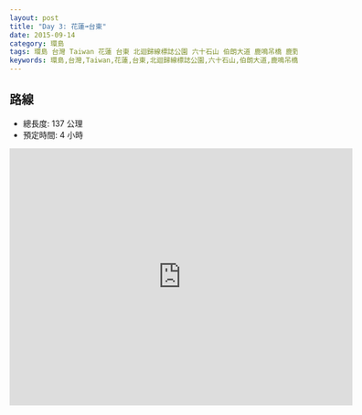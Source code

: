 ```yaml
---
layout: post
title: "Day 3: 花蓮➟台東"
date: 2015-09-14
category: 環島
tags: 環島 台灣 Taiwan 花蓮 台東 北迴歸線標誌公園 六十石山 伯朗大道 鹿鳴吊橋 鹿野高台 初鹿牧場 台東豐源國小 熬山居
keywords: 環島,台灣,Taiwan,花蓮,台東,北迴歸線標誌公園,六十石山,伯朗大道,鹿鳴吊橋,鹿野高台,初鹿牧場,台東豐源國小,熬山居
---
```


## 路線

- 總長度: 137 公理
- 預定時間: 4 小時

<iframe src="https://www.google.com/maps/embed?pb=!1m58!1m8!1m3!1d663927.6893556336!2d120.60020530915962!3d23.180528079999892!3m2!1i1024!2i768!4f13.1!4m47!3e0!4m5!1s0x346f4f5fe0b24e81%3A0x7007eac05923a922!2z6Iqx6JOu55Ge56mX54Gr6LuK56uZ!3m2!1d23.497733!2d121.376663!4m5!1s0x346f45d6e4515081%3A0xfe61ff2f8940a895!2zOTc45Y-w54Gj6Iqx6JOu57ij55Ge56mX6YSJ5YyX6L-05q2457ea5qiZ6KqM5YWs5ZyS!3m2!1d23.4654599!2d121.35793989999999!4m5!1s0x346f72bfffffffff%3A0x6fa98b97b4b1a4bf!2z5YWt5Y2B55-z5bGx6aKo5pmv5Y2AIDk4M-iKseiTrue4o-WvjOmHjOmEiQ!3m2!1d23.222019!2d121.31655099999999!4m5!1s0x346f0b8246375e45%3A0x864d45b80136bc10!2z5Y-w5p2x57ij5Lyv5pyX5aSn6YGT!3m2!1d23.100129199999998!2d121.2142889!4m5!1s0x346fa43400000001%3A0x9a50b189ca574ed8!2z5Y-w5p2x57ij6bm_6YeO6YSJ5rC45a6J5p2R6auY5Y-w6LevNDLlt7fpub_ph47pq5jlj7A!3m2!1d22.9160199!2d121.1211723!4m3!3m2!1d22.898533999999998!2d121.0853339!4m5!1s0x346fbacecc473325%3A0x6357f45e143f7048!2z5Y-w5p2x57ij5Yid6bm_54mn5aC0!3m2!1d22.866045!2d121.1082855!4m5!1s0x346fb9183ca4fe8d%3A0x779bbfc9ec9e3d1d!2z5Y-w5p2x57ij5Y-w5p2x6auY5Lit!3m2!1d22.748227!2d121.1467672!5e0!3m2!1szh-TW!2stw!4v1441333023037" width="600" height="450" frameborder="0" style="border:0" allowfullscreen></iframe>
